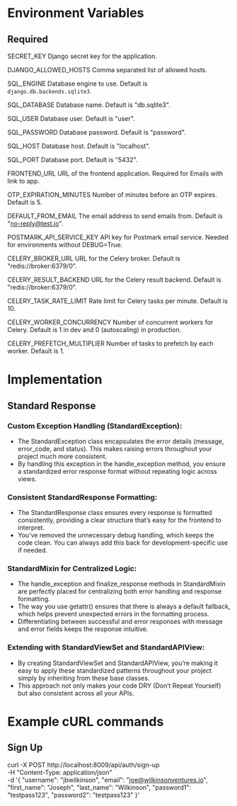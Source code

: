 # Environment Variables

## Required

SECRET_KEY
Django secret key for the application.

DJANGO_ALLOWED_HOSTS
Comma separated list of allowed hosts.

SQL_ENGINE
Database engine to use. Default is `django.db.backends.sqlite3`.

SQL_DATABASE
Database name. Default is "db.sqlite3".

SQL_USER
Database user. Default is "user".

SQL_PASSWORD
Database password. Default is "password".

SQL_HOST
Database host. Default is "localhost".

SQL_PORT
Database port. Default is "5432".

FRONTEND_URL
URL of the frontend application. Required for Emails with link to app.

OTP_EXPIRATION_MINUTES
Number of minutes before an OTP expires. Default is 5.

DEFAULT_FROM_EMAIL
The email address to send emails from. Default is "no-reply@test.io".

POSTMARK_API_SERVICE_KEY
API key for Postmark email service. Needed for environments without DEBUG=True.

CELERY_BROKER_URL
URL for the Celery broker. Default is "redis://broker:6379/0".

CELERY_RESULT_BACKEND
URL for the Celery result backend. Default is "redis://broker:6379/0".

CELERY_TASK_RATE_LIMIT
Rate limit for Celery tasks per minute. Default is 10.

CELERY_WORKER_CONCURRENCY
Number of concurrent workers for Celery. Default is 1 in dev and 0 (autoscaling) in production.

CELERY_PREFETCH_MULTIPLIER
Number of tasks to prefetch by each worker. Default is 1.

# Implementation

## Standard Response

### Custom Exception Handling (StandardException):

- The StandardException class encapsulates the error details (message, error_code, and status). This makes raising errors throughout your project much more consistent.
- By handling this exception in the handle_exception method, you ensure a standardized error response format without repeating logic across views.

### Consistent StandardResponse Formatting:

- The StandardResponse class ensures every response is formatted consistently, providing a clear structure that’s easy for the frontend to interpret.
- You’ve removed the unnecessary debug handling, which keeps the code clean. You can always add this back for development-specific use if needed.

### StandardMixin for Centralized Logic:

- The handle_exception and finalize_response methods in StandardMixin are perfectly placed for centralizing both error handling and response formatting.
- The way you use getattr() ensures that there is always a default fallback, which helps prevent unexpected errors in the formatting process.
- Differentiating between successful and error responses with message and error fields keeps the response intuitive.

### Extending with StandardViewSet and StandardAPIView:

- By creating StandardViewSet and StandardAPIView, you’re making it easy to apply these standardized patterns throughout your project simply by inheriting from these base classes.
- This approach not only makes your code DRY (Don’t Repeat Yourself) but also consistent across all your APIs.

# Example cURL commands

## Sign Up

curl -X POST http://localhost:8009/api/auth/sign-up \
-H "Content-Type: application/json" \
-d '{
"username": "jbwilkinson",
"email": "joe@wilkinsonventures.io",
"first_name": "Joseph",
"last_name": "Wilkinson",
"password1": "testpass123",
"password2": "testpass123"
}'
